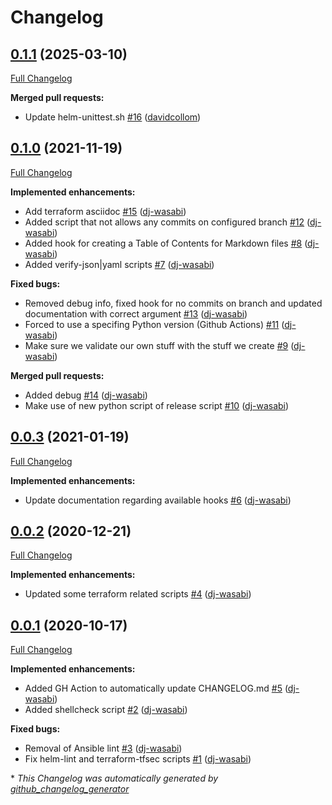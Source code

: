 # Changelog

## [0.1.1](https://github.com/dj-wasabi/pre-commit-hooks/tree/0.1.1) (2025-03-10)

[Full Changelog](https://github.com/dj-wasabi/pre-commit-hooks/compare/0.1.0...0.1.1)

**Merged pull requests:**

- Update helm-unittest.sh [\#16](https://github.com/dj-wasabi/pre-commit-hooks/pull/16) ([davidcollom](https://github.com/davidcollom))

## [0.1.0](https://github.com/dj-wasabi/pre-commit-hooks/tree/0.1.0) (2021-11-19)

[Full Changelog](https://github.com/dj-wasabi/pre-commit-hooks/compare/0.0.3...0.1.0)

**Implemented enhancements:**

- Add terraform asciidoc [\#15](https://github.com/dj-wasabi/pre-commit-hooks/pull/15) ([dj-wasabi](https://github.com/dj-wasabi))
- Added script that not allows any commits on configured branch [\#12](https://github.com/dj-wasabi/pre-commit-hooks/pull/12) ([dj-wasabi](https://github.com/dj-wasabi))
- Added hook for creating a Table of Contents for Markdown files [\#8](https://github.com/dj-wasabi/pre-commit-hooks/pull/8) ([dj-wasabi](https://github.com/dj-wasabi))
- Added verify-json|yaml scripts [\#7](https://github.com/dj-wasabi/pre-commit-hooks/pull/7) ([dj-wasabi](https://github.com/dj-wasabi))

**Fixed bugs:**

- Removed debug info, fixed hook for no commits on branch and updated documentation with correct argument [\#13](https://github.com/dj-wasabi/pre-commit-hooks/pull/13) ([dj-wasabi](https://github.com/dj-wasabi))
- Forced to use a specifing Python version \(Github Actions\) [\#11](https://github.com/dj-wasabi/pre-commit-hooks/pull/11) ([dj-wasabi](https://github.com/dj-wasabi))
- Make sure we validate our own stuff with the stuff we create [\#9](https://github.com/dj-wasabi/pre-commit-hooks/pull/9) ([dj-wasabi](https://github.com/dj-wasabi))

**Merged pull requests:**

- Added debug [\#14](https://github.com/dj-wasabi/pre-commit-hooks/pull/14) ([dj-wasabi](https://github.com/dj-wasabi))
- Make use of new python script of release script [\#10](https://github.com/dj-wasabi/pre-commit-hooks/pull/10) ([dj-wasabi](https://github.com/dj-wasabi))

## [0.0.3](https://github.com/dj-wasabi/pre-commit-hooks/tree/0.0.3) (2021-01-19)

[Full Changelog](https://github.com/dj-wasabi/pre-commit-hooks/compare/0.0.2...0.0.3)

**Implemented enhancements:**

- Update documentation regarding available hooks [\#6](https://github.com/dj-wasabi/pre-commit-hooks/pull/6) ([dj-wasabi](https://github.com/dj-wasabi))

## [0.0.2](https://github.com/dj-wasabi/pre-commit-hooks/tree/0.0.2) (2020-12-21)

[Full Changelog](https://github.com/dj-wasabi/pre-commit-hooks/compare/0.0.1...0.0.2)

**Implemented enhancements:**

- Updated some terraform related scripts [\#4](https://github.com/dj-wasabi/pre-commit-hooks/pull/4) ([dj-wasabi](https://github.com/dj-wasabi))

## [0.0.1](https://github.com/dj-wasabi/pre-commit-hooks/tree/0.0.1) (2020-10-17)

[Full Changelog](https://github.com/dj-wasabi/pre-commit-hooks/compare/d6bb69ec6f7b1783ef07e48842cea98517e88fcb...0.0.1)

**Implemented enhancements:**

- Added GH Action to automatically update CHANGELOG.md [\#5](https://github.com/dj-wasabi/pre-commit-hooks/pull/5) ([dj-wasabi](https://github.com/dj-wasabi))
- Added shellcheck script [\#2](https://github.com/dj-wasabi/pre-commit-hooks/pull/2) ([dj-wasabi](https://github.com/dj-wasabi))

**Fixed bugs:**

- Removal of Ansible lint [\#3](https://github.com/dj-wasabi/pre-commit-hooks/pull/3) ([dj-wasabi](https://github.com/dj-wasabi))
- Fix helm-lint and terraform-tfsec scripts [\#1](https://github.com/dj-wasabi/pre-commit-hooks/pull/1) ([dj-wasabi](https://github.com/dj-wasabi))



\* *This Changelog was automatically generated by [github_changelog_generator](https://github.com/github-changelog-generator/github-changelog-generator)*

